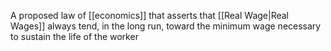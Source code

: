 A proposed law of [[economics]] that asserts that [[Real Wage|Real Wages]] always tend, in the long run, toward the minimum wage necessary to sustain the life of the worker
